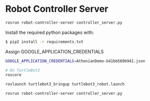 # Robot Controller Server

```bash
rosrun robot-controller-server controller_server.py
```

Install the required python packages with:
```bash
$ pip2 install -r requirements.txt
```

Assign GOOGLE_APPLICATION_CREDENTIALS
```bash
GOOGLE_APPLICATION_CREDENTIALS=AthenianDemo-b41bb569b941.json
```

```bash
# On TurtleBot3
roscore

roslaunch turtlebot3_bringup turtlebot3_robot.launch

rosrun robot-controller-server controller_server.py
```